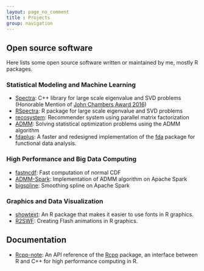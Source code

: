 ```yaml
---
layout: page_no_comment
title : Projects
group: navigation
---
```


## Open source software

Here lists some open source software written or maintained by me, mostly R packages.

### Statistical Modeling and Machine Learning

- [Spectra](http://yixuan.cos.name/spectra/):
C++ library for large scale eigenvalue and SVD problems
(Honorable Mention of [John Chambers Award 2016](http://stat-computing.org/awards/jmc/winners.html))
- [RSpectra](https://github.com/yixuan/RSpectra):
R package for large scale eigenvalue and SVD problems
- [recosystem](https://github.com/yixuan/recosystem):
Recommender system using parallel matrix factorization
- [ADMM](https://github.com/yixuan/ADMM):
Solving statistical optimization problems using the ADMM algorithm
- [fdaplus](https://github.com/yixuan/fdaplus):
A faster and redesigned implementation of the
[fda](http://cran.r-project.org/web/packages/fda/index.html)
package for functional data analysis.

### High Performance and Big Data Computing

- [fastncdf](https://github.com/yixuan/fastncdf):
Fast computation of normal CDF
- [ADMM-Spark](https://github.com/yixuan/ADMM-Spark):
Implementation of ADMM algorithm on Apache Spark
- [bigspline](https://github.com/yixuan/bigspline):
Smoothing spline on Apache Spark

### Graphics and Data Visualization

- [showtext](https://github.com/yixuan/showtext):
An R package that makes it easier to use fonts in R graphics.
- [R2SWF](https://github.com/yixuan/R2SWF):
Creating Flash animations in R graphics.

## Documentation

- [Rcpp-note](http://statr.me/rcpp-note/): An API reference of the
[Rcpp](http://cran.r-project.org/web/packages/Rcpp/index.html) package,
an interface between R and C++ for high performance computing in R.
